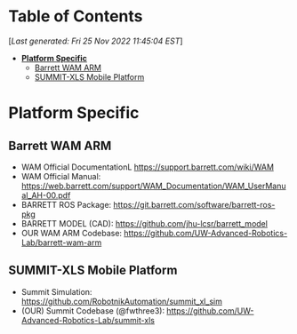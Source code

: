<toc>

# Table of Contents
[*Last generated: Fri 25 Nov 2022 11:45:04 EST*]
- [**Platform Specific**](#Platform-Specific)
  - [Barrett WAM ARM](#Barrett-WAM-ARM)
  - [SUMMIT-XLS Mobile Platform](#SUMMIT-XLS-Mobile-Platform)


</toc>



# Platform Specific

## Barrett WAM ARM
- WAM Official DocumentationL https://support.barrett.com/wiki/WAM
- WAM Official Manual: https://web.barrett.com/support/WAM_Documentation/WAM_UserManual_AH-00.pdf
- BARRETT ROS Package: https://git.barrett.com/software/barrett-ros-pkg
- BARRETT MODEL (CAD): https://github.com/jhu-lcsr/barrett_model
- OUR WAM ARM Codebase: https://github.com/UW-Advanced-Robotics-Lab/barrett-wam-arm
  
## SUMMIT-XLS Mobile Platform
- Summit Simulation: https://github.com/RobotnikAutomation/summit_xl_sim
- (OUR) Summit Codebase (@fwthree3): https://github.com/UW-Advanced-Robotics-Lab/summit-xls


